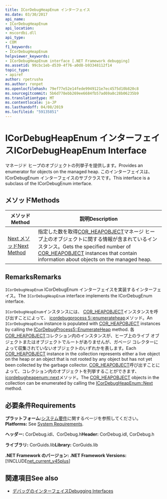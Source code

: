 ```yaml
---
title: ICorDebugHeapEnum インターフェイス
ms.date: 03/30/2017
api_name:
- ICorDebugHeapEnum
api_location:
- mscordbi.dll
api_type:
- COM
f1_keywords:
- ICorDebugHeapEnum
helpviewer_keywords:
- ICorDebugHeapEnum interface [.NET Framework debugging]
ms.assetid: 99cbc1eb-d539-4f76-a0d8-b93348112f14
topic_type:
- apiref
author: rpetrusha
ms.author: ronpet
ms.openlocfilehash: 79ef77e52e14fede9949121e7ec4575d10b820c8
ms.sourcegitcommit: 5b6d778ebb269ee6684fb57ad69a8c28b06235b9
ms.translationtype: MT
ms.contentlocale: ja-JP
ms.lasthandoff: 04/08/2019
ms.locfileid: "59135851"
---
```

# <a name="icordebugheapenum-interface"></a><span data-ttu-id="55265-102">ICorDebugHeapEnum インターフェイス</span><span class="sxs-lookup"><span data-stu-id="55265-102">ICorDebugHeapEnum Interface</span></span>
<span data-ttu-id="55265-103">マネージド ヒープのオブジェクトの列挙子を提供します。</span><span class="sxs-lookup"><span data-stu-id="55265-103">Provides an enumerator for objects on the managed heap.</span></span> <span data-ttu-id="55265-104">このインターフェイスは、ICorDebugEnum インターフェイスのサブクラスです。</span><span class="sxs-lookup"><span data-stu-id="55265-104">This interface is a subclass of the ICorDebugEnum interface.</span></span>  
  
## <a name="methods"></a><span data-ttu-id="55265-105">メソッド</span><span class="sxs-lookup"><span data-stu-id="55265-105">Methods</span></span>  
  
|<span data-ttu-id="55265-106">メソッド</span><span class="sxs-lookup"><span data-stu-id="55265-106">Method</span></span>|<span data-ttu-id="55265-107">説明</span><span class="sxs-lookup"><span data-stu-id="55265-107">Description</span></span>|  
|------------|-----------------|  
|[<span data-ttu-id="55265-108">Next メソッド</span><span class="sxs-lookup"><span data-stu-id="55265-108">Next Method</span></span>](../../../../docs/framework/unmanaged-api/debugging/icordebugheapenum-next-method.md)|<span data-ttu-id="55265-109">指定した数を取得[COR_HEAPOBJECT](../../../../docs/framework/unmanaged-api/debugging/cor-heapobject-structure.md)マネージ ヒープ上のオブジェクトに関する情報が含まれているインスタンス。</span><span class="sxs-lookup"><span data-stu-id="55265-109">Gets the specified number of [COR_HEAPOBJECT](../../../../docs/framework/unmanaged-api/debugging/cor-heapobject-structure.md) instances that contain information about objects on the managed heap.</span></span>|  
  
## <a name="remarks"></a><span data-ttu-id="55265-110">Remarks</span><span class="sxs-lookup"><span data-stu-id="55265-110">Remarks</span></span>  
 <span data-ttu-id="55265-111">`ICorDebugHeapEnum` ICorDebugEnum インターフェイスを実装するインターフェイス。</span><span class="sxs-lookup"><span data-stu-id="55265-111">The `ICorDebugHeapEnum` interface implements the ICorDebugEnum interface.</span></span>  
  
 <span data-ttu-id="55265-112">`ICorDebugHeapEnum`インスタンスには、 [COR_HEAPOBJECT](../../../../docs/framework/unmanaged-api/debugging/cor-heapobject-structure.md)インスタンスを呼び出すことによって、 [icordebugprocess 5::enumerateheap](../../../../docs/framework/unmanaged-api/debugging/icordebugprocess5-enumerateheap-method.md)メソッド。</span><span class="sxs-lookup"><span data-stu-id="55265-112">An `ICorDebugHeapEnum` instance is populated with [COR_HEAPOBJECT](../../../../docs/framework/unmanaged-api/debugging/cor-heapobject-structure.md) instances by calling the [ICorDebugProcess5::EnumerateHeap](../../../../docs/framework/unmanaged-api/debugging/icordebugprocess5-enumerateheap-method.md) method.</span></span> <span data-ttu-id="55265-113">各[COR_HEAPOBJECT](../../../../docs/framework/unmanaged-api/debugging/cor-heapobject-structure.md)コレクション内のインスタンスが、ヒープ上のライブ オブジェクトまたはオブジェクトでルートがありませんが、ガベージ コレクターによって収集されていないオブジェクトのいずれかを表します。</span><span class="sxs-lookup"><span data-stu-id="55265-113">Each [COR_HEAPOBJECT](../../../../docs/framework/unmanaged-api/debugging/cor-heapobject-structure.md) instance in the collection represents either a live object on the heap or an object that is not rooted by any object but has not yet been collected by the garbage collector.</span></span> <span data-ttu-id="55265-114">[COR_HEAPOBJECT](../../../../docs/framework/unmanaged-api/debugging/cor-heapobject-structure.md)呼び出すことによって、コレクション内のオブジェクトを列挙することができます、 [icordebugheapenum::next](../../../../docs/framework/unmanaged-api/debugging/icordebugheapenum-next-method.md)メソッド。</span><span class="sxs-lookup"><span data-stu-id="55265-114">The [COR_HEAPOBJECT](../../../../docs/framework/unmanaged-api/debugging/cor-heapobject-structure.md) objects in the collection can be enumerated by calling the [ICorDebugHeapEnum::Next](../../../../docs/framework/unmanaged-api/debugging/icordebugheapenum-next-method.md) method.</span></span>  
  
## <a name="requirements"></a><span data-ttu-id="55265-115">必要条件</span><span class="sxs-lookup"><span data-stu-id="55265-115">Requirements</span></span>  
 <span data-ttu-id="55265-116">**プラットフォーム:**[システム要件](../../../../docs/framework/get-started/system-requirements.md)に関するページを参照してください。</span><span class="sxs-lookup"><span data-stu-id="55265-116">**Platforms:** See [System Requirements](../../../../docs/framework/get-started/system-requirements.md).</span></span>  
  
 <span data-ttu-id="55265-117">**ヘッダー:** CorDebug.idl、CorDebug.h</span><span class="sxs-lookup"><span data-stu-id="55265-117">**Header:** CorDebug.idl, CorDebug.h</span></span>  
  
 <span data-ttu-id="55265-118">**ライブラリ:** CorGuids.lib</span><span class="sxs-lookup"><span data-stu-id="55265-118">**Library:** CorGuids.lib</span></span>  
  
 **<span data-ttu-id="55265-119">.NET Framework のバージョン: </span><span class="sxs-lookup"><span data-stu-id="55265-119">.NET Framework Versions:</span></span>** [!INCLUDE[net_current_v45plus](../../../../includes/net-current-v45plus-md.md)]  
  
## <a name="see-also"></a><span data-ttu-id="55265-120">関連項目</span><span class="sxs-lookup"><span data-stu-id="55265-120">See also</span></span>

- [<span data-ttu-id="55265-121">デバッグのインターフェイス</span><span class="sxs-lookup"><span data-stu-id="55265-121">Debugging Interfaces</span></span>](../../../../docs/framework/unmanaged-api/debugging/debugging-interfaces.md)
